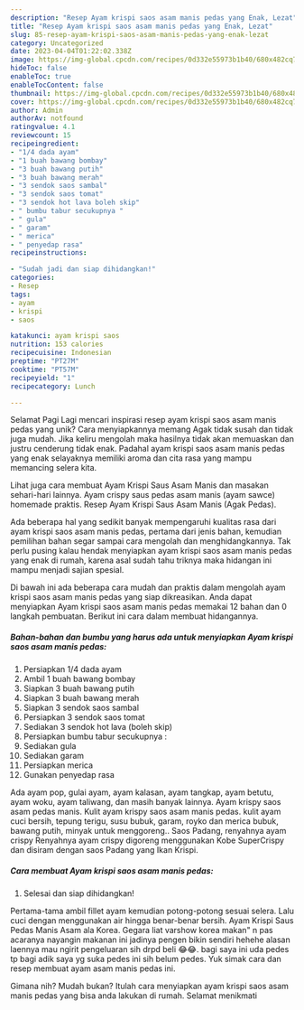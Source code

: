 ```yaml
---
description: "Resep Ayam krispi saos asam manis pedas yang Enak, Lezat"
title: "Resep Ayam krispi saos asam manis pedas yang Enak, Lezat"
slug: 85-resep-ayam-krispi-saos-asam-manis-pedas-yang-enak-lezat
category: Uncategorized
date: 2023-04-04T01:22:02.338Z
image: https://img-global.cpcdn.com/recipes/0d332e55973b1b40/680x482cq70/ayam-krispi-saos-asam-manis-pedas-foto-resep-utama.jpg
hideToc: false
enableToc: true
enableTocContent: false
thumbnail: https://img-global.cpcdn.com/recipes/0d332e55973b1b40/680x482cq70/ayam-krispi-saos-asam-manis-pedas-foto-resep-utama.jpg
cover: https://img-global.cpcdn.com/recipes/0d332e55973b1b40/680x482cq70/ayam-krispi-saos-asam-manis-pedas-foto-resep-utama.jpg
author: Admin
authorAv: notfound
ratingvalue: 4.1
reviewcount: 15
recipeingredient:
- "1/4 dada ayam"
- "1 buah bawang bombay"
- "3 buah bawang putih"
- "3 buah bawang merah"
- "3 sendok saos sambal"
- "3 sendok saos tomat"
- "3 sendok hot lava boleh skip"
- " bumbu tabur secukupnya "
- " gula"
- " garam"
- " merica"
- " penyedap rasa"
recipeinstructions:

- "Sudah jadi dan siap dihidangkan!"
categories:
- Resep
tags:
- ayam
- krispi
- saos

katakunci: ayam krispi saos 
nutrition: 153 calories
recipecuisine: Indonesian
preptime: "PT27M"
cooktime: "PT57M"
recipeyield: "1"
recipecategory: Lunch

---
```



Selamat Pagi Lagi mencari inspirasi resep ayam krispi saos asam manis pedas yang unik? Cara menyiapkannya memang Agak tidak susah dan tidak juga mudah. Jika keliru mengolah maka hasilnya tidak akan memuaskan dan justru cenderung tidak enak. Padahal ayam krispi saos asam manis pedas yang enak selayaknya memiliki aroma dan cita rasa yang mampu memancing selera kita.


Lihat juga cara membuat Ayam Krispi Saus Asam Manis dan masakan sehari-hari lainnya. Ayam crispy saus pedas asam manis (ayam sawce) homemade praktis. Resep Ayam Krispi Saus Asam Manis (Agak Pedas).

Ada beberapa hal yang sedikit banyak mempengaruhi kualitas rasa dari ayam krispi saos asam manis pedas, pertama dari jenis bahan, kemudian pemilihan bahan segar sampai cara mengolah dan menghidangkannya. Tak perlu pusing kalau hendak menyiapkan ayam krispi saos asam manis pedas yang enak di rumah, karena asal sudah tahu triknya maka hidangan ini mampu menjadi sajian spesial.


Di bawah ini ada beberapa cara mudah dan praktis dalam mengolah ayam krispi saos asam manis pedas yang siap dikreasikan. Anda dapat menyiapkan Ayam krispi saos asam manis pedas memakai 12 bahan dan 0 langkah pembuatan. Berikut ini cara dalam membuat hidangannya.

<!--inarticleads1-->

##### Bahan-bahan dan bumbu yang harus ada untuk menyiapkan Ayam krispi saos asam manis pedas:

1. Persiapkan 1/4 dada ayam
1. Ambil 1 buah bawang bombay
1. Siapkan 3 buah bawang putih
1. Siapkan 3 buah bawang merah
1. Siapkan 3 sendok saos sambal
1. Persiapkan 3 sendok saos tomat
1. Sediakan 3 sendok hot lava (boleh skip)
1. Persiapkan  bumbu tabur secukupnya :
1. Sediakan  gula
1. Sediakan  garam
1. Persiapkan  merica
1. Gunakan  penyedap rasa


Ada ayam pop, gulai ayam, ayam kalasan, ayam tangkap, ayam betutu, ayam woku, ayam taliwang, dan masih banyak lainnya. Ayam krispy saos asam pedas manis. Kulit ayam krispy saos asam manis pedas. kulit ayam cuci bersih, tepung terigu, susu bubuk, garam, royko dan merica bubuk, bawang putih, minyak untuk menggoreng.. Saos Padang, renyahnya ayam crispy Renyahnya ayam crispy digoreng menggunakan Kobe SuperCrispy dan disiram dengan saos Padang yang Ikan Krispi. 

<!--inarticleads2-->

##### Cara membuat Ayam krispi saos asam manis pedas:


1. Selesai dan siap dihidangkan!

Pertama-tama ambil fillet ayam kemudian potong-potong sesuai selera. Lalu cuci dengan menggunakan air hingga benar-benar bersih. Ayam Krispi Saus Pedas Manis Asam ala Korea. Gegara liat varshow korea makan&#34; n pas acaranya nayangin makanan ini jadinya pengen bikin sendiri hehehe alasan laennya mau ngirit pengeluaran sih drpd beli 😂😂. bagi saya ini uda pedes tp bagi adik saya yg suka pedes ini sih belum pedes. Yuk simak cara dan resep membuat ayam asam manis pedas ini. 

Gimana nih? Mudah bukan? Itulah cara menyiapkan ayam krispi saos asam manis pedas yang bisa anda lakukan di rumah. Selamat menikmati
